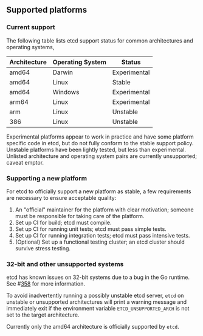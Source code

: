## Supported platforms

### Current support

The following table lists etcd support status for common architectures and operating systems,

| Architecture | Operating System | Status       |
| ------------ | ---------------- | ------------ |
| amd64        | Darwin           | Experimental |
| amd64        | Linux            | Stable       |
| amd64        | Windows          | Experimental |
| arm64        | Linux            | Experimental |
| arm          | Linux            | Unstable     |
| 386          | Linux            | Unstable     |

Experimental platforms appear to work in practice and have some platform specific code in etcd, but do not fully conform to the stable support policy. Unstable platforms have been lightly tested, but less than experimental. Unlisted architecture and operating system pairs are currently unsupported; caveat emptor.

### Supporting a new platform

For etcd to officially support a new platform as stable, a few requirements are necessary to ensure acceptable quality:

1. An "official" maintainer for the platform with clear motivation; someone must be responsible for taking care of the platform.
2. Set up CI for build; etcd must compile.
3. Set up CI for running unit tests; etcd must pass simple tests.
4. Set up CI for running integration tests; etcd must pass intensive tests.
5. (Optional) Set up a functional testing cluster; an etcd cluster should survive stress testing.

### 32-bit and other unsupported systems

etcd has known issues on 32-bit systems due to a bug in the Go runtime. See #[358][358] for more information.

To avoid inadvertently running a possibly unstable etcd server, `etcd` on unstable or unsupported architectures will print a warning message and immediately exit if the environment variable `ETCD_UNSUPPORTED_ARCH` is not set to the target architecture.

Currently only the amd64 architecture is officially supported by `etcd`.

[358]: https://github.com/coreos/etcd/issues/358

